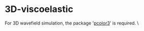 # 3D-viscoelastic
For 3D wavefield simulation, the package '[pcolor3](https://www.mathworks.com/matlabcentral/fileexchange/49985-pcolor3)' is required. \
